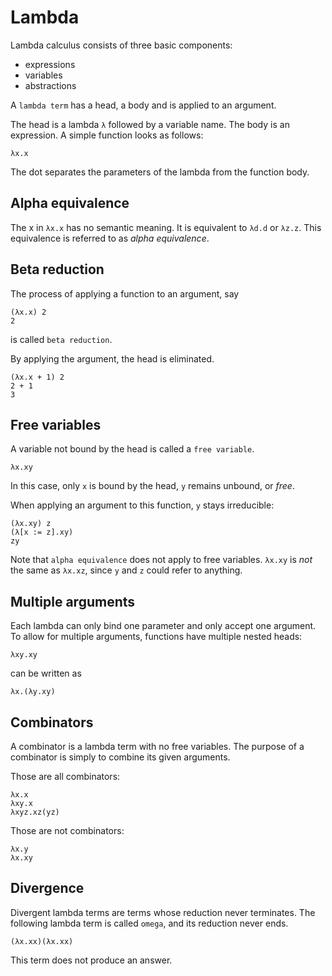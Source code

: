 # Lambda
Lambda calculus consists of three basic components:
* expressions
* variables
* abstractions

A `lambda term` has a head, a body and is applied to an argument.

The head is a lambda `λ` followed by a variable name. The body is an expression.
A simple function looks as follows:
```
λx.x
```
The dot separates the parameters of the lambda from the function body.

## Alpha equivalence
The x in `λx.x` has no semantic meaning. It is equivalent to `λd.d` or `λz.z`.
This equivalence is referred to as *alpha equivalence*.

## Beta reduction
The process of applying a function to an argument, say
```
(λx.x) 2
2
```
is called `beta reduction`.

By applying the argument, the head is eliminated.
```
(λx.x + 1) 2
2 + 1
3
```

## Free variables
A variable not bound by the head is called a `free variable`.
```
λx.xy
```
In this case, only `x` is bound by the head, `y` remains unbound, or *free*.

When applying an argument to this function, `y` stays irreducible:
```
(λx.xy) z
(λ[x := z].xy)
zy
```
Note that `alpha equivalence` does not apply to free variables. `λx.xy` is *not*
the same as `λx.xz`, since  `y` and `z` could refer to anything.

## Multiple arguments
Each lambda can only bind one parameter and only accept one argument. To allow
for multiple arguments, functions have multiple nested heads:
```
λxy.xy
```
can be written as
```
λx.(λy.xy)
```

## Combinators
A combinator is a lambda term with no free variables. The purpose of a
combinator is simply to combine its given arguments.

Those are all combinators:
```
λx.x
λxy.x
λxyz.xz(yz)
```

Those are not combinators:
```
λx.y
λx.xy
```

## Divergence
Divergent lambda terms are terms whose reduction never terminates. The following
lambda term is called `omega`, and its reduction never ends.
```
(λx.xx)(λx.xx)
```
This term does not produce an answer.
